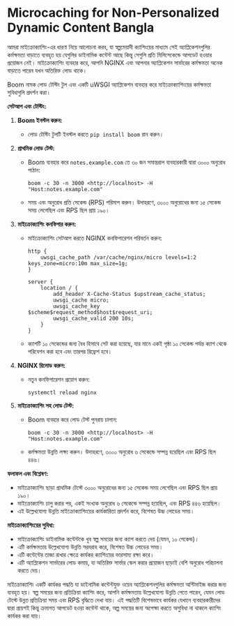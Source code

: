 # Microcaching for Non-Personalized Dynamic Content Bangla

আমরা মাইক্রোক্যাশিং-এর ধারণা নিয়ে আলোচনা করব, যা স্বল্পমেয়াদী ক্যাশিংয়ের মাধ্যমে সেই অ্যাপ্লিকেশনগুলির কর্মক্ষমতা বাড়াতে ব্যবহৃত হয় যেগুলির ডাইনামিক কন্টেন্ট আছে কিন্তু সেগুলি প্রতি মিলিসেকেন্ডে আপডেট হওয়ার প্রয়োজন নেই। মাইক্রোক্যাশিং ব্যবহার করে, আপনি NGINX এবং আপনার অ্যাপ্লিকেশন সার্ভারের কর্মক্ষমতা অনেক বাড়াতে পারেন যখন অতিরিক্ত লোড থাকে।

Boom নামক লোড টেস্টিং টুল এবং একটি uWSGI অ্যাপ্লিকেশন ব্যবহার করে মাইক্রোক্যাশিংয়ের কর্মক্ষমতা সুবিধাগুলি প্রদর্শন করা।

**সেটআপ এবং টেস্টিং:**

1. **Boom ইনস্টল করুন:**
    - লোড টেস্টিং টুলটি ইনস্টল করতে `pip install boom` রান করুন।
2. **প্রাথমিক লোড টেস্ট:**
    - Boom ব্যবহার করে `notes.example.com` তে ৩০ জন সমান্তরাল ব্যবহারকারী দ্বারা ৩০০০ অনুরোধ পাঠান:
        
        ```
        boom -c 30 -n 3000 <http://localhost> -H "Host:notes.example.com"
        
        ```
        
    - সময় এবং অনুরোধ প্রতি সেকেন্ড (RPS) পরিমাপ করুন। উদাহরণে, ৩০০০ অনুরোধের জন্য ১৫ সেকেন্ড সময় লেগেছিল এবং RPS ছিল প্রায় ১৯০।
3. **মাইক্রোক্যাশিং কনফিগার করুন:**
    - মাইক্রোক্যাশিং সেটআপ করতে NGINX কনফিগারেশন পরিবর্তন করুন:
        
        ```
        http {
            uwsgi_cache_path /var/cache/nginx/micro levels=1:2 keys_zone=micro:10m max_size=1g;
        }
        
        server {
            location / {
                add_header X-Cache-Status $upstream_cache_status;
                uwsgi_cache micro;
                uwsgi_cache_key $scheme$request_method$host$request_uri;
                uwsgi_cache_valid 200 10s;
            }
        }
        
        ```
        
    - ক্যাশটি ১০ সেকেন্ডের জন্য বৈধ হিসাবে সেট করা হয়েছে, যার মানে একই পৃষ্ঠা ১০ সেকেন্ড পর্যন্ত ক্যাশ থেকে পরিবেশন করা হবে এবং তারপর রিফ্রেশ হবে।
4. **NGINX রিলোড করুন:**
    - নতুন কনফিগারেশন প্রয়োগ করুন:
        
        ```
        systemctl reload nginx
        
        ```
        
5. **মাইক্রোক্যাশিং সহ লোড টেস্ট:**
    - Boom ব্যবহার করে লোড টেস্ট পুনরায় চালান:
        
        ```
        boom -c 30 -n 3000 <http://localhost> -H "Host:notes.example.com"
        
        ```
        
    - কর্মক্ষমতা উন্নতি লক্ষ্য করুন। উদাহরণে, ৩০০০ অনুরোধ ৬ সেকেন্ডে সম্পন্ন হয়েছিল এবং RPS ছিল ৪৪৬।

**ফলাফল এবং বিশ্লেষণ:**

- মাইক্রোক্যাশিং ছাড়া প্রাথমিক টেস্টে ৩০০০ অনুরোধের জন্য ১৫ সেকেন্ড সময় লেগেছিল এবং RPS ছিল প্রায় ১৯০।
- মাইক্রোক্যাশিং চালু করার পর, একই সংখ্যক অনুরোধ ৬ সেকেন্ডে সম্পন্ন হয়েছিল, এবং RPS ৪৪৬ হয়েছিল।
- এই উল্লেখযোগ্য উন্নতি মাইক্রোক্যাশিংয়ের কার্যকারিতা প্রদর্শন করে, বিশেষত উচ্চ লোডের সময়।

**মাইক্রোক্যাশিংয়ের সুবিধা:**

- মাইক্রোক্যাশিং ডাইনামিক কন্টেন্টকে খুব স্বল্প সময়ের জন্য ক্যাশ করতে দেয় (যেমন, ১০ সেকেন্ড)।
- এটি কর্মক্ষমতায় উল্লেখযোগ্য উন্নতি সরবরাহ করে, বিশেষত উচ্চ লোডের সময়।
- এটি কন্টেন্টের তাজা রাখার ক্ষেত্রে কার্যকর ক্যাশিংয়ের ভারসাম্য রক্ষা করে।
- এটি অ্যাপ্লিকেশন সার্ভারের লোড কমায়, যা অতিরিক্ত সার্ভার স্কেল করার প্রয়োজন ছাড়াই বেশি অনুরোধ পরিচালনা করতে দেয়।

মাইক্রোক্যাশিং একটি কার্যকর পদ্ধতি যা ডাইনামিক কন্টেন্টযুক্ত ওয়েব অ্যাপ্লিকেশনগুলির কর্মক্ষমতা অপ্টিমাইজ করার জন্য ব্যবহৃত হয়। স্বল্প সময়ের জন্য প্রতিক্রিয়া ক্যাশিং করে, আপনি কর্মক্ষমতায় উল্লেখযোগ্য উন্নতি পেতে পারেন, যেমন লোড টেস্টে উন্নত প্রতিক্রিয়া সময় এবং RPS বৃদ্ধিতে দেখা যায়। এই পদ্ধতিটি বিশেষভাবে কার্যকর যেখানে ব্যবহারকারীদের দ্বারা প্রায়শই কিন্তু ক্রমাগত আপডেট হওয়া কন্টেন্ট থাকে, অল্প সময়ের জন্য অপেক্ষা করতে অসুবিধা না থাকলে ক্যাশিং কার্যকর করা যায়।